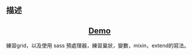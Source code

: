 ## 描述
<h2 align="center"><a href="https://merry-concha-05651f.netlify.app/">Demo</a></h2>
練習grid，以及使用 sass 預處理器，練習巢狀，變數，mixin，extend的寫法。
